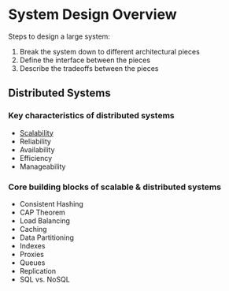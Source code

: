 # System Design Overview

Steps to design a large system:
1. Break the system down to different architectural pieces
2. Define the interface between the pieces
3. Describe the tradeoffs between the pieces

## Distributed Systems

### Key characteristics of distributed systems
* [Scalability](https://github.com/kkufieta/system-design-interview/tree/main)
* Reliability
* Availability
* Efficiency
* Manageability

### Core building blocks of scalable & distributed systems
* Consistent Hashing
* CAP Theorem
* Load Balancing
* Caching
* Data Partitioning
* Indexes
* Proxies
* Queues
* Replication
* SQL vs. NoSQL
